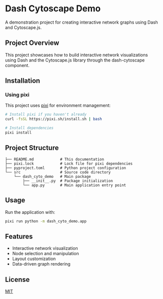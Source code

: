 # Dash Cytoscape Demo

A demonstration project for creating interactive network graphs using Dash and Cytoscape.js.

## Project Overview

This project showcases how to build interactive network visualizations using Dash and the Cytoscape.js library through the dash-cytoscape component.

## Installation

### Using pixi

This project uses [pixi](https://github.com/prefix-dev/pixi) for environment management:

```bash
# Install pixi if you haven't already
curl -fsSL https://pixi.sh/install.sh | bash

# Install dependencies
pixi install
```

## Project Structure

```
├── README.md            # This documentation
├── pixi.lock            # Lock file for pixi dependencies
├── pyproject.toml       # Python project configuration
└── src                  # Source code directory
    └── dash_cyto_demo   # Main package
        ├── __init__.py  # Package initialization
        └── app.py       # Main application entry point
```

## Usage

Run the application with:

```bash
pixi run python -m dash_cyto_demo.app
```

## Features

- Interactive network visualization
- Node selection and manipulation
- Layout customization
- Data-driven graph rendering

## License

[MIT](LICENSE)
